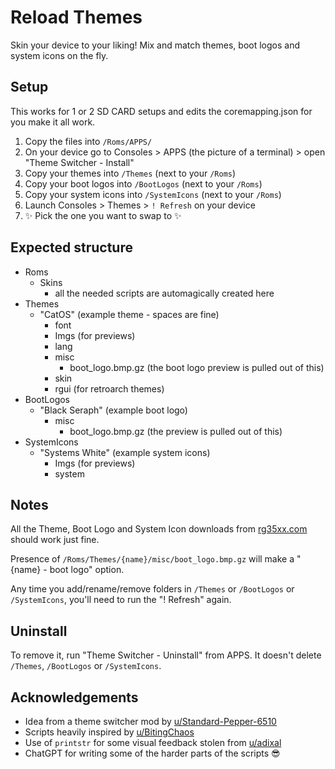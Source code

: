 # Reload Themes

Skin your device to your liking! Mix and match themes, boot logos and system icons on the fly.

## Setup

This works for 1 or 2 SD CARD setups and edits the coremapping.json for you make it all work.

1. Copy the files into `/Roms/APPS/`
2. On your device go to Consoles > APPS (the picture of a terminal) > open "Theme Switcher - Install"
3. Copy your themes into `/Themes` (next to your `/Roms`)
4. Copy your boot logos into `/BootLogos` (next to your `/Roms`)
5. Copy your system icons into `/SystemIcons` (next to your `/Roms`)
6. Launch Consoles > Themes > `! Refresh` on your device
7. ✨ Pick the one you want to swap to ✨

## Expected structure

- Roms
  - Skins
    - all the needed scripts are automagically created here
- Themes
  - "CatOS" (example theme - spaces are fine)
    - font
    - Imgs (for previews)
    - lang
    - misc
      - boot_logo.bmp.gz (the boot logo preview is pulled out of this)
    - skin
    - rgui (for retroarch themes)
- BootLogos
  - "Black Seraph" (example boot logo)
    - misc
      - boot_logo.bmp.gz (the preview is pulled out of this)
- SystemIcons
  - "Systems White" (example system icons)
    - Imgs (for previews)
    - system

## Notes

All the Theme, Boot Logo and System Icon downloads from [rg35xx.com](https://www.rg35xx.com/en/garlicos-themes/) should work just fine.

Presence of `/Roms/Themes/{name}/misc/boot_logo.bmp.gz` will make a "{name} - boot logo" option.

Any time you add/rename/remove folders in `/Themes` or `/BootLogos` or `/SystemIcons`, you'll need to run the "! Refresh" again.

## Uninstall

To remove it, run "Theme Switcher - Uninstall" from APPS. It doesn't delete `/Themes`, `/BootLogos` or `/SystemIcons`.

## Acknowledgements

- Idea from a theme switcher mod by [u/Standard-Pepper-6510](https://www.reddit.com/r/RG35XX/comments/12v7hri/themes_switcher_for_garlicos_and_system_icons/)
- Scripts heavily inspired by [u/BitingChaos](https://www.reddit.com/r/RG35XX/comments/12v7hri/comment/jhc43yk/?context=3)
- Use of `printstr` for some visual feedback stolen from [u/adixal](https://www.reddit.com/user/adixal/)
- ChatGPT for writing some of the harder parts of the scripts 😎
